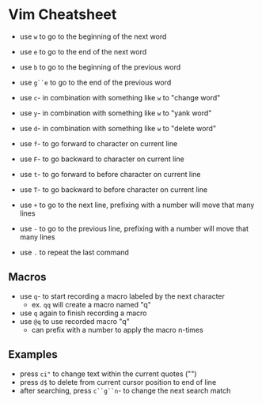 # Vim Cheatsheet

- use `w` to go to the beginning of the next word
- use `e` to go to the end of the next word
- use `b` to go to the beginning of the previous word
- use `g``e` to go to the end of the previous word

- use `c`- in combination with something like `w` to "change word"
- use `y`- in combination with something like `w` to "yank word"
- use `d`- in combination with something like `w` to "delete word"

- use `f`- to go forward to character on current line
- use `F`- to go backward to character on current line
- use `t`- to go forward to before character on current line
- use `T`- to go backward to before character on current line

- use `+` to go to the next line, prefixing with a number will move that many lines
- use `-` to go to the previous line, prefixing with a number will move that many lines

- use `.` to repeat the last command

## Macros

- use `q`- to start recording a macro labeled by the next character
  - ex. `qq` will create a macro named "q"
- use `q` again to finish recording a macro
- use `@q` to use recorded macro "q"
  - can prefix with a number to apply the macro n-times

## Examples

- press `ci"` to change text within the current quotes ("")
- press `d$` to delete from current cursor position to end of line
- after searching, press `c``g``n`- to change the next search match

